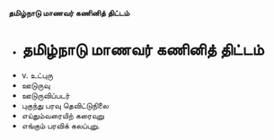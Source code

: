**தமிழ்நாடு மாணவர் கணினித் திட்டம்**
- # தமிழ்நாடு மாணவர் கணினித் திட்டம்
- v. உட்புரு
- ஊடுருவு
- ஊடுருவிப்படர்
- புகுந்து பரவு தெவிட்டுநிலை
- எய்தும்வரையிற் கரைவுறு
- எங்கும் பரவிக் கலப்புறு.

